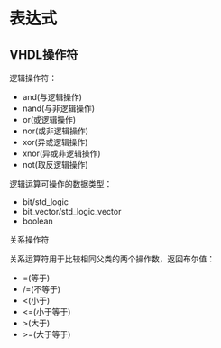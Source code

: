 <!-- Expression.md --- 
;; 
;; Description: 
;; Author: Hongyi Wu(吴鸿毅)
;; Email: wuhongyi@qq.com 
;; Created: 六 7月 29 00:43:07 2017 (+0800)
;; Last-Updated: 三 8月 30 20:58:10 2017 (+0800)
;;           By: Hongyi Wu(吴鸿毅)
;;     Update #: 3
;; URL: http://wuhongyi.cn -->

# 表达式


## VHDL操作符

逻辑操作符：  
- and(与逻辑操作)
- nand(与非逻辑操作)
- or(或逻辑操作)
- nor(或非逻辑操作)
- xor(异或逻辑操作)
- xnor(异或非逻辑操作)
- not(取反逻辑操作)

逻辑运算可操作的数据类型：  
- bit/std_logic
- bit\_vector/std\_logic\_vector
- boolean


关系操作符

关系运算符用于比较相同父类的两个操作数，返回布尔值：
- =(等于)
- /=(不等于)
- <(小于)
- <=(小于等于)
- \>(大于)
- \>=(大于等于)



<!-- Expression.md ends here -->

